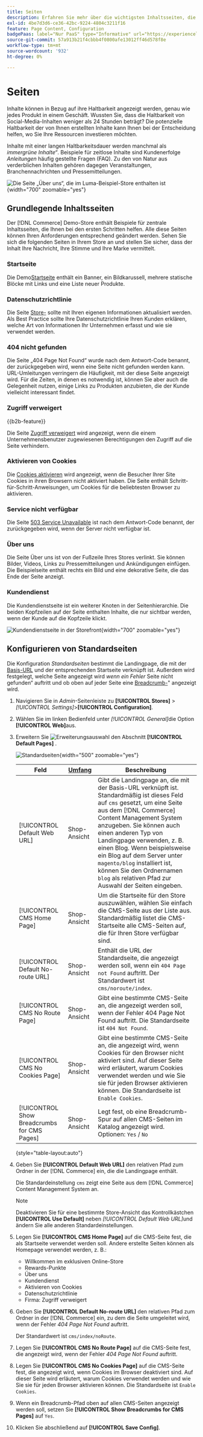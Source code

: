 ```yaml
---
title: Seiten
description: Erfahren Sie mehr über die wichtigsten Inhaltsseiten, die im Demo [!DNL Commerce] Store enthalten sind, und über das Ändern der Konfiguration der Standardseiten.
exl-id: 4be7d3d6-ce36-42bc-9224-4804c3211f16
feature: Page Content, Configuration
badgePaas: label="Nur PaaS" type="Informative" url="https://experienceleague.adobe.com/en/docs/commerce/user-guides/product-solutions" tooltip="Gilt nur für Adobe Commerce in Cloud-Projekten (von Adobe verwaltete PaaS-Infrastruktur) und lokale Projekte."
source-git-commit: 57a913b21f4cbbb4f0800afe13012ff46d578f8e
workflow-type: tm+mt
source-wordcount: '932'
ht-degree: 0%

---
```


# Seiten

Inhalte können in Bezug auf ihre Haltbarkeit angezeigt werden, genau wie jedes Produkt in einem Geschäft. Wussten Sie, dass die Haltbarkeit von Social-Media-Inhalten weniger als 24 Stunden beträgt? Die potenzielle Haltbarkeit der von Ihnen erstellten Inhalte kann Ihnen bei der Entscheidung helfen, wo Sie Ihre Ressourcen investieren möchten.

Inhalte mit einer langen Haltbarkeitsdauer werden manchmal als _immergrüne Inhalte“_. Beispiele für zeitlose Inhalte sind Kundenerfolge _Anleitungen_ häufig gestellte Fragen (FAQ). Zu den von Natur aus verderblichen Inhalten gehören dagegen Veranstaltungen, Branchennachrichten und Pressemitteilungen.

![Die Seite „Über uns“, die im Luma-Beispiel-Store enthalten ist](./assets/storefront-about-us.png){width="700" zoomable="yes"}

## Grundlegende Inhaltsseiten

Der [!DNL Commerce] Demo-Store enthält Beispiele für zentrale Inhaltsseiten, die Ihnen bei den ersten Schritten helfen. Alle diese Seiten können Ihren Anforderungen entsprechend geändert werden. Sehen Sie sich die folgenden Seiten in Ihrem Store an und stellen Sie sicher, dass der Inhalt Ihre Nachricht, Ihre Stimme und Ihre Marke vermittelt.

### Startseite

Die Demo[Startseite](../getting-started/storefront.md#home-page) enthält ein Banner, ein Bildkarussell, mehrere statische Blöcke mit Links und eine Liste neuer Produkte.

### Datenschutzrichtlinie

Die Seite [ Store-](../getting-started/privacy-policy.md) sollte mit Ihren eigenen Informationen aktualisiert werden. Als Best Practice sollte Ihre Datenschutzrichtlinie Ihren Kunden erklären, welche Art von Informationen Ihr Unternehmen erfasst und wie sie verwendet werden.

### 404 nicht gefunden

Die Seite „404 Page Not Found“ wurde nach dem Antwort-Code benannt, der zurückgegeben wird, wenn eine Seite nicht gefunden werden kann. URL-Umleitungen verringern die Häufigkeit, mit der diese Seite angezeigt wird. Für die Zeiten, in denen es notwendig ist, können Sie aber auch die Gelegenheit nutzen, einige Links zu Produkten anzubieten, die der Kunde vielleicht interessant findet.

### Zugriff verweigert

{{b2b-feature}}

Die Seite [Zugriff verweigert](../b2b/account-company-roles-permissions.md) wird angezeigt, wenn die einem Unternehmensbenutzer zugewiesenen Berechtigungen den Zugriff auf die Seite verhindern.

### Aktivieren von Cookies

Die [Cookies aktivieren](../getting-started/compliance-cookie-law.md) wird angezeigt, wenn die Besucher Ihrer Site Cookies in ihren Browsern nicht aktiviert haben. Die Seite enthält Schritt-für-Schritt-Anweisungen, um Cookies für die beliebtesten Browser zu aktivieren.

### Service nicht verfügbar

Die Seite [503 Service Unavailable](../configuration-reference/general/general.md) ist nach dem Antwort-Code benannt, der zurückgegeben wird, wenn der Server nicht verfügbar ist.

### Über uns

Die Seite Über uns ist von der Fußzeile Ihres Stores verlinkt. Sie können Bilder, Videos, Links zu Pressemitteilungen und Ankündigungen einfügen. Die Beispielseite enthält rechts ein Bild und eine dekorative Seite, die das Ende der Seite anzeigt.

### Kundendienst

Die Kundendienstseite ist ein weiterer Knoten in der Seitenhierarchie. Die beiden Kopfzeilen auf der Seite enthalten Inhalte, die nur sichtbar werden, wenn der Kunde auf die Kopfzeile klickt.

![Kundendienstseite in der Storefront](./assets/storefront-customer-service.png){width="700" zoomable="yes"}

## Konfigurieren von Standardseiten

Die Konfiguration _Standardseiten_ bestimmt die Landingpage, die mit der [Basis-URL](../stores-purchase/store-urls.md) und der entsprechenden Startseite verknüpft ist. Außerdem wird festgelegt, welche Seite angezeigt wird _wenn ein Fehler_ Seite nicht gefunden“ auftritt und ob oben auf jeder Seite eine [Breadcrumb-](../catalog/navigation-breadcrumb-trail.md)&quot; angezeigt wird.

1. Navigieren Sie in _Admin_-Seitenleiste zu **[!UICONTROL Stores]** > _[!UICONTROL Settings]_>**[!UICONTROL Configuration]**.

1. Wählen Sie im linken Bedienfeld unter _[!UICONTROL General]_&#x200B;die Option **[!UICONTROL Web]**&#x200B;aus.

1. Erweitern Sie ![Erweiterungsauswahl](../assets/icon-display-expand.png) den Abschnitt **[!UICONTROL Default Pages]** .

   ![Standardseiten](./assets/web-default-pages.png){width="500" zoomable="yes"}

   | Feld | [Umfang](../getting-started/websites-stores-views.md#scope-settings) | Beschreibung |
   |--- |--- |--- |
   | [!UICONTROL Default Web URL] | Shop-Ansicht | Gibt die Landingpage an, die mit der Basis-URL verknüpft ist. Standardmäßig ist dieses Feld auf `cms` gesetzt, um eine Seite aus dem [!DNL Commerce] Content Management System anzugeben. Sie können auch einen anderen Typ von Landingpage verwenden, z. B. einen Blog. Wenn beispielsweise ein Blog auf dem Server unter `magento/blog` installiert ist, können Sie den Ordnernamen `blog` als relativen Pfad zur Auswahl der Seiten eingeben. |
   | [!UICONTROL CMS Home Page] | Shop-Ansicht | Um die Startseite für den Store auszuwählen, wählen Sie einfach die CMS-Seite aus der Liste aus. Standardmäßig listet die CMS-Startseite alle CMS-Seiten auf, die für Ihren Store verfügbar sind. |
   | [!UICONTROL Default No-route URL] | Shop-Ansicht | Enthält die URL der Standardseite, die angezeigt werden soll, wenn ein `404 Page not Found` auftritt. Der Standardwert ist `cms/noroute/index`. |
   | [!UICONTROL CMS No Route Page] | Shop-Ansicht | Gibt eine bestimmte CMS-Seite an, die angezeigt werden soll, wenn der Fehler 404 Page Not Found auftritt. Die Standardseite ist `404 Not Found`. |
   | [!UICONTROL CMS No Cookies Page] | Shop-Ansicht | Gibt eine bestimmte CMS-Seite an, die angezeigt wird, wenn Cookies für den Browser nicht aktiviert sind. Auf dieser Seite wird erläutert, warum Cookies verwendet werden und wie Sie sie für jeden Browser aktivieren können. Die Standardseite ist `Enable Cookies`. |
   | [!UICONTROL Show Breadcrumbs for CMS Pages] | Shop-Ansicht | Legt fest, ob eine Breadcrumb-Spur auf allen CMS-Seiten im Katalog angezeigt wird. Optionen: `Yes` / `No` |

   {style="table-layout:auto"}

1. Geben Sie **[!UICONTROL Default Web URL]** den relativen Pfad zum Ordner in der [!DNL Commerce] ein, die die Landingpage enthält.

   Die Standardeinstellung `cms` zeigt eine Seite aus dem [!DNL Commerce] Content Management System an.

   >[!NOTE]
   >
   >Deaktivieren Sie für eine bestimmte Store-Ansicht das Kontrollkästchen **[!UICONTROL Use Default]** neben _[!UICONTROL Default Web URL]_&#x200B;und ändern Sie alle anderen Standardeinstellungen.

1. Legen Sie **[!UICONTROL CMS Home Page]** auf die CMS-Seite fest, die als Startseite verwendet werden soll. Andere erstellte Seiten können als Homepage verwendet werden, z. B.:

   - Willkommen im exklusiven Online-Store
   - Rewards-Punkte
   - Über uns
   - Kundendienst
   - Aktivieren von Cookies
   - Datenschutzrichtlinie
   - Firma: Zugriff verweigert

1. Geben Sie **[!UICONTROL Default No-route URL]** den relativen Pfad zum Ordner in der [!DNL Commerce] ein, zu dem die Seite umgeleitet wird, wenn der Fehler _404 Page Not Found_ auftritt.

   Der Standardwert ist `cms/index/noRoute`.

1. Legen Sie **[!UICONTROL CMS No Route Page]** auf die CMS-Seite fest, die angezeigt wird, wenn der Fehler _404 Page Not Found_ auftritt.

1. Legen Sie **[!UICONTROL CMS No Cookies Page]** auf die CMS-Seite fest, die angezeigt wird, wenn Cookies im Browser deaktiviert sind. Auf dieser Seite wird erläutert, warum Cookies verwendet werden und wie Sie sie für jeden Browser aktivieren können. Die Standardseite ist `Enable Cookies`.

1. Wenn ein Breadcrumb-Pfad oben auf allen CMS-Seiten angezeigt werden soll, setzen Sie **[!UICONTROL Show Breadcrumbs for CMS Pages]** auf `Yes`.

1. Klicken Sie abschließend auf **[!UICONTROL Save Config]**.
